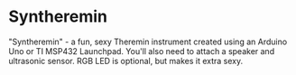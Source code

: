 # Syntheremin

"Syntheremin" - a fun, sexy Theremin instrument created using an Arduino Uno or TI MSP432 Launchpad. You'll also need to attach a speaker and ultrasonic sensor. RGB LED is optional, but makes it extra sexy.
